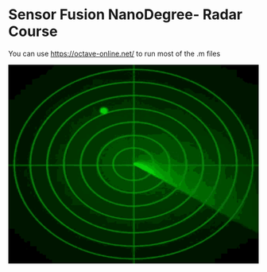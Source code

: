 # Sensor Fusion NanoDegree- Radar Course
You can use https://octave-online.net/ to run most of the .m files

<img src="Radar/Radar_.gif" width="700" height="400" />
